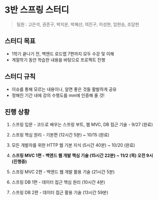 # 3반 스프링 스터디

> 팀원 : 고은석, 권준구, 박지운, 박혜선, 여진구, 이성현, 임현승, 조담현  




  
## 스터디 목표

- 1학기 끝나기 전, 백엔드 로드맵 7편까지 모두 수강 및 이해
- 계절학기 동안 학습한 내용을 바탕으로 프로젝트 진행

## 스터디 규칙
- 이슈를 통해 모르는 내용이나, 알면 좋은 것들 활발하게 공유
- 정해진 기간 내에 강의 수행도를 mm에 인증해 줄 것!

  
## 진행 상황

1. 스프링 입문 - 코드로 배우는 스프링 부트, 웹 MVC, DB 접근 기술 - 9/27 (완료)

2. 스프링 핵심 원리 - 기본편 (12시간 5분) ~ 10/15 (완료)

3. 모든 개발자를 위한 HTTP 웹 기본 지식 (5시간 40분) ~ 10/20 (완료)


4. **스프링 MVC 1편 - 백엔드 웹 개발 핵심 기술 (15시간 22분) ~ 11/2 (목) 오전 9시 (진행중)**

5. 스프링 MVC 2편 - 백엔드 웹 개발 활용 기술 (21시간 5분)

6. 스프링 DB 1편 - 데이터 접근 핵심 원리 (10시간 4분)

7. 스프링 DB 2편 - 데이터 접근 활용 기술 (13시간 59분)




